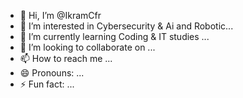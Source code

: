 - 👋 Hi, I’m @IkramCfr
- 👀 I’m interested in Cybersecurity & Ai and Robotic...
- 🌱 I’m currently learning Coding & IT studies  ...
- 💞️ I’m looking to collaborate on ...
- 📫 How to reach me ...
- 😄 Pronouns: ...
- ⚡ Fun fact: ...

<!---
IkramCfr/IkramCfr is a ✨ special ✨ repository because its `README.md` (this file) appears on your GitHub profile.
You can click the Preview link to take a look at your changes.
--->
